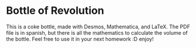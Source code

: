 # Bottle of Revolution

This is a coke bottle, made with Desmos, Mathematica, and LaTeX. 
The PDF file is in spanish, but there is all the mathematics to calculate the volume of the bottle.
Feel free to use it in your next homework :D enjoy!